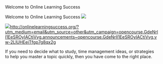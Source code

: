 Welcome to Online Learning Success

Welcome to Online Learning Success
![](../_resources/845068c89803b30427d3d05cd0ac679d.png)

![](../_resources/cbbb702e30cfcb3e4bb7171e986a726e.jpg)http://onlinelearningsuccess.org/?utm_medium=email&utm_source=other&utm_campaign=opencourse.GdeNrll1EeSROyIACtiVvg.announcements~opencourse.GdeNrll1EeSROyIACtiVvg.vw-2LlUHEeiTfgp7g8qx2g

If you need to decide what to study, time management ideas, or strategies to help you master a topic quickly, then you have come to the right place.